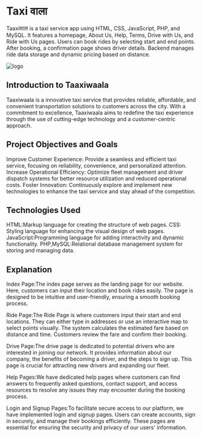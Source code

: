 # Taxi वाला
Taaxiवाला is a taxi service app using HTML, CSS, JavaScript, PHP, and MySQL. It features a homepage, About Us, Help, Terms, Drive with Us, and Ride with Us pages. Users can book rides by selecting start and end points. After booking, a confirmation page shows driver details. Backend manages ride data storage and dynamic pricing based on distance.

![logo](https://github.com/user-attachments/assets/7f99fe92-5915-4372-a602-a9ed9111a6cb)

## Introduction to Taaxiwaala
Taaxiwaala is a innovative taxi service that provides reliable, affordable, and convenient transportation solutions to customers across the city. With a commitment to excellence, Taaxiwaala aims to redefine the taxi experience through the use of cutting-edge technology and a customer-centric approach.

## Project Objectives and Goals
Improve Customer Experience: Provide a seamless and efficient taxi service, focusing on reliability, convenience, and personalized attention.
Increase Operational Efficiency: Optimize fleet management and driver dispatch systems for better resource utilization and reduced operational costs.
Foster Innovation: Continuously explore and implement new technologies to enhance the taxi service and stay ahead of the competition.

## Technologies Used
HTML:Markup language for creating the structure of web pages.
CSS: Styling language for enhancing the visual design of web pages.
JavaScript:Programming language for adding interactivity and dynamic functionality.
PHP,MySQL:Relational database management system for storing and managing data.

## Explanation
Index Page:The index page serves as the landing page for our website. Here, customers can input their location and book rides easily. The page is designed to be intuitive and user-friendly, ensuring a smooth booking process.

Ride Page:The Ride Page is where customers input their start and end locations. They can either type in addresses or use an interactive map to select points visually. The system calculates the estimated fare based on distance and time. Customers review the fare and confirm their booking.

Drive Page:The drive page is dedicated to potential drivers who are interested in joining our network. It provides information about our company, the benefits of becoming a driver, and the steps to sign up. This page is crucial for attracting new drivers and expanding our fleet.

Help Pages:We have dedicated help pages where customers can find answers to frequently asked questions, contact support, and access resources to resolve any issues they may encounter during the booking process.

Login and Signup Pages:To facilitate secure access to our platform, we have implemented login and signup pages. Users can create accounts, sign in securely, and manage their bookings efficiently. These pages are essential for ensuring the security and privacy of our users' information.

